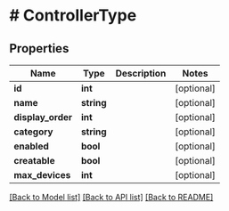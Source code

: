 # # ControllerType

## Properties

Name | Type | Description | Notes
------------ | ------------- | ------------- | -------------
**id** | **int** |  | [optional]
**name** | **string** |  | [optional]
**display_order** | **int** |  | [optional]
**category** | **string** |  | [optional]
**enabled** | **bool** |  | [optional]
**creatable** | **bool** |  | [optional]
**max_devices** | **int** |  | [optional]

[[Back to Model list]](../../README.md#models) [[Back to API list]](../../README.md#endpoints) [[Back to README]](../../README.md)
